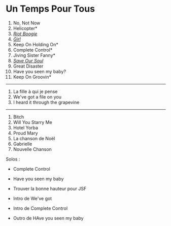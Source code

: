 # Un Temps Pour Tous

1. No, Not Now
1. Helicopter*
1. [*Riot Boogie*](../lyrics/riot-boogie.md)
1. [*Girl*](../lyrics/girl.md)
1. Keep On Holding On*
1. Complete Control*
1. Jiving Sister Fanny*
1. [*Save Our Soul*](lyrics/save-our-soul.md)
1. Great Disaster
1. Have you seen my baby?
1. Keep On Groovin*
---
1. La fille à qui je pense
1. We've got a file on you
1. I heard it through the grapevine
---
1. Bitch
1. Will You Starry Me
1. Hotel Yorba
1. Proud Mary
1. La chanson de Noël
1. Gabrielle
1. Nouvelle Chanson

Solos :

* Complete Control
* Have you seen my baby

* Trouver la bonne hauteur pour JSF
* Intro de We've got
* Intro de Complete Control
* Outro de HAve you seen my baby
